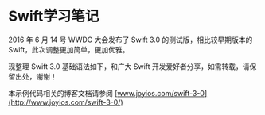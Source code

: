 # Swift学习笔记

2016 年 6 月 14 号 WWDC 大会发布了 Swift 3.0 的测试版，相比较早期版本的 Swift，此次调整更加简单，更加优雅。

现整理 Swift 3.0 基础语法如下，和广大 Swift 开发爱好者分享，如需转载，请保留出处，谢谢！

本示例代码相关的博客文档请参阅 [www.joyios.com/swift-3-0](http://www.joyios.com/swift-3-0/) 
